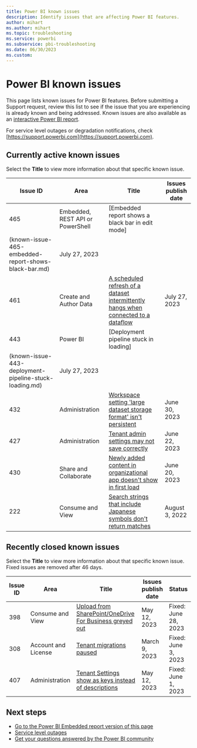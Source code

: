 ```yaml
---
title: Power BI known issues
description: Identify issues that are affecting Power BI features. 
author: mihart
ms.author: mihart
ms.topic: troubleshooting    
ms.service: powerbi
ms.subservice: pbi-troubleshooting
ms.date: 06/30/2023
ms.custom:  
---
```


# Power BI known issues

This page lists known issues for Power BI features. Before submitting a Support request, review this list to see if the issue that you are experiencing is already known and being addressed. Known issues are also available as an [interactive Power BI report](https://support.fabric.microsoft.com/en-US/known-issues/).

For service level outages or degradation notifications, check [https://support.powerbi.com](https://support.powerbi.com).  

## Currently active known issues

Select the **Title** to view more information about that specific known issue.

|  Issue ID |  Area                              |  Title  |  Issues publish date |  
|-----------|------------------------------------|---------|---------------------|
|  465      |  Embedded, REST API or PowerShell  |  [Embedded report shows a black bar in edit mode]
(known-issue-465-embedded-report-shows-black-bar.md)    | July 27, 2023  |
|  461      |  Create and Author Data            |  [A scheduled refresh of a dataset intermittently hangs when connected to a dataflow](known-issue-461-scheduled-refresh-dataset-hangs.md)    | July 27, 2023  |
|  443      |  Power BI                    |  [Deployment pipeline stuck in loading]
(known-issue-443-deployment-pipeline-stuck-loading.md)    | July 27, 2023  |
|  432      |  Administration                    |  [Workspace setting 'large dataset storage format' isn't persistent](known-issue-432-workspace-setting-large-dataset-storage-format-not-persistent.md)    | June 30, 2023  |
|  427      |  Administration                    |  [Tenant admin settings may not save correctly](known-issue-427-tenant-admin-settings-may-not-save-correctly.md)    | June 22, 2023  |
|  430      |  Share and Collaborate             |  [Newly added content in organizational app doesn't show in first load](known-issue-430-newly-added-content-org-app-doesnt-show.md)   |  June 20, 2023  |
|  222      |  Consume and View                  |  [Search strings that include Japanese symbols don't return matches](known-issue-222-search-strings-japanese-symbols-dont-work.md)   |  August 3, 2022  |

## Recently closed known issues

Select the **Title** to view more information about that specific known issue. Fixed issues are removed after 46 days.

|  Issue ID |  Area                              |  Title           |  Issues publish date |  Status  |
|-----------|------------------------------------|------------------|---------------------|-----------|
|  398      |  Consume and View                  |  [Upload from SharePoint/OneDrive For Business greyed out](known-issue-398-upload-sharepoint-greyed-out.md)    |   May 12, 2023    |  Fixed: June 28, 2023  |
|  308      |  Account and License               |  [Tenant migrations paused](known-issue-308-tenant-migrations-paused.md)    |   March 9, 2023    |  Fixed: June 3, 2023  |
|  407      |  Administration                    |  [Tenant Settings show as keys instead of descriptions](known-issue-407-tenant-settings-show-keys-descriptions.md)    |   May 12, 2023    |  Fixed: June 1, 2023  |

## Next steps

- [Go to the Power BI Embedded report version of this page](https://support.fabric.microsoft.com/known-issues/)
- [Service level outages](https://support.powerbi.com)
- [Get your questions answered by the Power BI community](https://community.powerbi.com)
